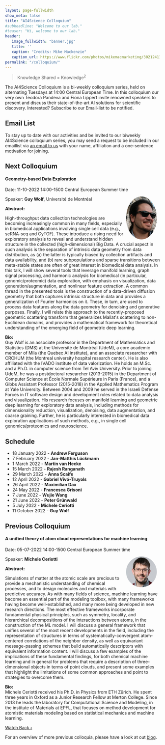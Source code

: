 ```yaml
---
layout: page-fullwidth 
show_meta: false
title: "AI4Science Colloquium"
#subheadline: "Welcome to our lab."
#teaser: "Hi, welcome to our lab."
header:
   image_fullwidth: "banner.jpg"
   title: ''
   caption: "Credits: Mike Mackenzie"
   caption_url: https://www.flickr.com/photos/mikemacmarketing/30212411048
permalink: "/colloquium/"
---
```

> Knowledge Shared = Knowledge<sup>2</sup>

The AI4Science Colloquium is a bi-weekly colloquium series, held on alternating Tuesdays at 14:00 Central European Time. In this colloquium our very own Teodora Pandeva and Fiona Lippert invite renowned speakers to present and discuss their state-of-the-art AI solutions for scientific discovery. Interested? Subscribe to our Email-list to be notified.

## Email List
To stay up to date with our activities and be invited to our biweekly AI4Science colloquium series, you may send a request to be included in our emaillist via [an email to us][9] with your name, affiliation and a one-sentence motivation for joining.

## Next Colloquium

#### Geometry-based Data Exploration
Date: 11-10-2022 14:00-1500 Central European Summer time

 <img src="../people/GuyWolf.jpeg"
     alt="GuyWolf.jpeg"
     width="100"
     style="float: right; margin-right: 10px; border-radius:50%;" />

Speaker: **Guy Wolf**, Université de Montréal

**Abstract:** <br/>

High-throughput data collection technologies are becoming increasingly common in many fields, especially in biomedical applications involving single cell data (e.g., scRNA-seq and CyTOF). These introduce a rising need for exploratory analysis to reveal and understand hidden structure in the collected (high-dimensional) Big Data. A crucial aspect in such analysis is the separation of intrinsic data geometry from data distribution, as (a) the latter is typically biased by collection artifacts and data availability, and (b) rare subpopulations and sparse transitions between meta-stable states are often of great interest in biomedical data analysis. In this talk, I will show several tools that leverage manifold learning, graph signal processing, and harmonic analysis for biomedical (in particular, genomic/proteomic) data exploration, with emphasis on visualization, data generation/augmentation, and nonlinear feature extraction. A common thread in the presented tools is the construction of a data-driven diffusion geometry that both captures intrinsic structure in data and provides a generalization of Fourier harmonics on it. These, in turn, are used to process data features along the data geometry for denoising and generative purposes. Finally, I will relate this approach to the recently-proposed geometric scattering transform that generalizes Mallat's scattering to non-Euclidean domains, and provides a mathematical framework for theoretical understanding of the emerging field of geometric deep learning.

**Bio:**<br/>
Guy Wolf is an associate professor in the Department of Mathematics and Statistics (DMS) at the Université de Montréal (UdeM), a core academic member of Mila (the Quebec AI institute), and an associate researcher with CRCHUM (the Montreal university hospital research center). He is also affiliated with the IVADO institute of data valorization. He holds an M.Sc. and a Ph.D. in computer science from Tel Aviv University. Prior to joining UdeM, he was a postdoctoral researcher (2013-2015) in the Department of Computer Science at École Normale Supérieure in Paris (France), and a Gibbs Assistant Professor (2015-2018) in the Applied Mathematics Program at Yale University. Between 2004 and 2009 he served in the Israeli Defense Forces in IT software design and development roles related to data analysis and visualization. His research focuses on manifold learning and geometric deep learning for exploratory data analysis, including methods for dimensionality reduction, visualization, denoising, data augmentation, and coarse graining. Further, he is particularly interested in biomedical data exploration applications of such methods, e.g., in single cell genomics/proteomics and neuroscience.


## Schedule

- 18 January 2022 - **Andrew Ferguson**
- 7 February 2022 - **Jan-Matthis Lückmann** 
- 1 March 2022 - **Martin van Hecke**
- 15 March 2022 - **Rajesh Ranganath**
- 29 March 2022 - **Anna Scaife**
- 12 April 2022 - **Gabriel Vivó-Truyols**
- 26 April 2022 - **Maximilian Dax**
- 24 May 2022 - **Francesca Grisoni**
- 7 June 2022 - **Wujie Wang**
- 21 June 2022 - **Peter Grünwald**
- 5 July 2022 - **Michele Ceriotti**
- 11 October 2022 - **Guy Wolf**


## Previous Colloquium

#### A unified theory of atom cloud representations for machine learning

Date: 05-07-2022 14:00-1500 Central European Summer time

 <img src="../people/MicheleCeriotti.jpeg"
     alt="MicheleCeriotti.jpeg"
     width="100"
     style="float: right; margin-right: 10px; border-radius:50%;" />

Speaker: **Michele Ceriotti**

**Abstract:** <br/>

Simulations of matter at the atomic scale are precious to provide a mechanistic understanding of chemical processes, and to design molecules and materials with predictive accuracy. As with many fields of science, machine learning have become an essential part of the modeling toolbox, with many frameworks having become well-established, and many more being developed in new research directions. The most effective frameworks incorporate fundamental physical principles, such as symmetry, locality, and hierarchical decompositions of the interactions between atoms, in the construction of the ML model. I will discuss a general framework that unifies several of the most recent developments in the field, including the representation of structures in terms of systematically-convergent atom-centered correlations of the neighbor density, as well as equivariant message-passing schemes that build automatically descriptors with equivalent information content. I will discuss a few examples of the implications of these fundamental findings, for both chemical machine learning and in general for problems that require a description of three-dimensional objects in terms of point clouds, and present some examples that highlight the limitations of some common approaches and point to strategies to overcome them.

**Bio:**<br/>
Michele Ceriotti received his Ph.D. in Physics from ETH Zürich. He spent three years in Oxford as a Junior Research Fellow at Merton College. Since 2013 he leads the laboratory for Computational Science and Modeling, in the institute of Materials at EPFL, that focuses on method development for atomistic materials modeling based on statistical mechanics and machine learning.

<a class="radius button small" href="https://drive.google.com/file/d/1piVbnetRwbMxMFyVIgoq1cOvAw3BlqBP/view?usp=sharing">Watch Back ›</a>


For an overview of more  previous colloquia, please have a look at out [blog][2].

[1]: https://bereau.group/
[2]: /blog/
[9]: /contact/
[3]:https://github.com/undark-lab/swyft
[4]:https://arxiv.org/abs/2011.13951
[5]:http://www.mathben.com/
[6]:https://pubs.acs.org/doi/10.1021/acs.jctc.0c00981
[7]:https://github.com/Ensing-Laboratory/FABULOUS
[8]:www.evozyne.com
